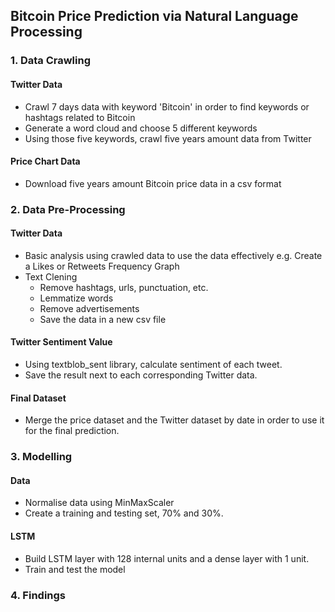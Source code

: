 ## Bitcoin Price Prediction via Natural Language Processing

### 1. Data Crawling
#### Twitter Data
- Crawl 7 days data with keyword 'Bitcoin' in order to find keywords or hashtags related to Bitcoin
- Generate a word cloud and choose 5 different keywords
- Using those five keywords, crawl five years amount data from Twitter
#### Price Chart Data
- Download five years amount Bitcoin price data in a csv format
### 2. Data Pre-Processing
#### Twitter Data
- Basic analysis using crawled data to use the data effectively e.g. Create a Likes or Retweets Frequency Graph
- Text Clening
  - Remove hashtags, urls, punctuation, etc.
  - Lemmatize words
  - Remove advertisements
  - Save the data in a new csv file
#### Twitter Sentiment Value
- Using textblob_sent library, calculate sentiment of each tweet.
- Save the result next to each corresponding Twitter data.
#### Final Dataset
- Merge the price dataset and the Twitter dataset by date in order to use it for the final prediction.
### 3. Modelling
#### Data
- Normalise data using MinMaxScaler
- Create a training and testing set, 70% and 30%.
#### LSTM
- Build LSTM layer with 128 internal units and a dense layer with 1 unit.
- Train and test the model
### 4. Findings
